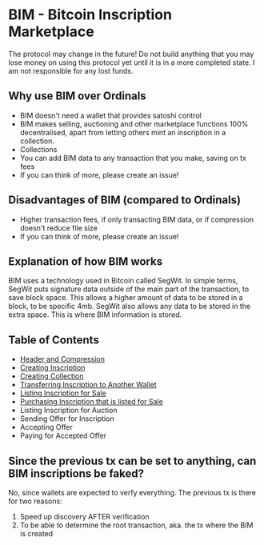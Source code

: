 # BIM - Bitcoin Inscription Marketplace

The protocol may change in the future! Do not build anything that you may lose money on using this protocol yet until it is in a more completed state. I am not responsible for any lost funds.

## Why use BIM over Ordinals

* BIM doesn't need a wallet that provides satoshi control
* BIM makes selling, auctioning and other marketplace functions 100% decentralised, apart from letting others mint an inscription in a collection.
* Collections
* You can add BIM data to any transaction that you make, saving on tx fees
* If you can think of more, please create an issue!

## Disadvantages of BIM (compared to Ordinals)

* Higher transaction fees, if only transacting BIM data, or if compression doesn't reduce file size
* If you can think of more, please create an issue!

## Explanation of how BIM works

BIM uses a technology used in Bitcoin called SegWit. In simple terms, SegWit puts signature data outside of the main part of the transaction, to save block space. This allows a higher amount of data to be stored in a block, to be specific 4mb. SegWit also allows any data to be stored in the extra space. This is where BIM information is stored.

## Table of Contents

* [Header and Compression](header-compression.md)
* [Creating Inscription](creating-inscription.md)
* [Creating Collection](creating-collection.md)
* [Transferring Inscription to Another Wallet](transferring.md)
* [Listing Inscription for Sale](listing-sale.md)
* [Purchasing Inscription that is listed for Sale](purchasing-sale.md)
* Listing Inscription for Auction
* Sending Offer for Inscription
* Accepting Offer
* Paying for Accepted Offer

## Since the previous tx can be set to anything, can BIM inscriptions be faked?

No, since wallets are expected to verfy everything. The previous tx is there for two reasons:
1. Speed up discovery AFTER verification
2. To be able to determine the root transaction, aka. the tx where the BIM is created